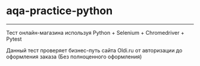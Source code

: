 ﻿# aqa-practice-python

----------------------------------------

Тест онлайн-магазина используя Python + Selenium + Chromedriver + Pytest

Данный тест проверяет бизнес-путь сайта Oldi.ru от авторизации до оформления заказа (Без полноценного оформления)
